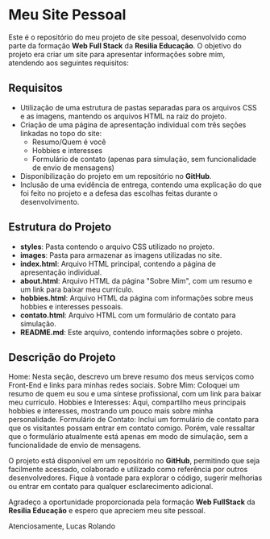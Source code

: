 # Meu Site Pessoal

Este é o repositório do meu projeto de site pessoal, desenvolvido como parte da formação **Web Full Stack** da **Resilia Educação**. O objetivo do projeto era criar um site para apresentar informações sobre mim, atendendo aos seguintes requisitos:

## Requisitos
- Utilização de uma estrutura de pastas separadas para os arquivos CSS e as imagens, mantendo os arquivos HTML na raiz do projeto.
- Criação de uma página de apresentação individual com três seções linkadas no topo do site:
  - Resumo/Quem é você
  - Hobbies e interesses
  - Formulário de contato (apenas para simulação, sem funcionalidade de envio de mensagens)
- Disponibilização do projeto em um repositório no **GitHub**.
- Inclusão de uma evidência de entrega, contendo uma explicação do que foi feito no projeto e a defesa das escolhas feitas durante o desenvolvimento.

## Estrutura do Projeto
- **styles**: Pasta contendo o arquivo CSS utilizado no projeto.
- **images**: Pasta para armazenar as imagens utilizadas no site.
- **index.html**: Arquivo HTML principal, contendo a página de apresentação individual.
- **about.html**: Arquivo HTML da página "Sobre Mim", com um resumo e um link para baixar meu currículo.
- **hobbies.html**: Arquivo HTML da página com informações sobre meus hobbies e interesses pessoais.
- **contato.html**: Arquivo HTML com um formulário de contato para simulação.
- **README.md**: Este arquivo, contendo informações sobre o projeto.

## Descrição do Projeto
Home: Nesta seção, descrevo um breve resumo dos meus serviços como Front-End e links para minhas redes sociais.
Sobre Mim: Coloquei um resumo de quem eu sou e uma síntese profissional, com um link para baixar meu currículo.
Hobbies e Interesses: Aqui, compartilho meus principais hobbies e interesses, mostrando um pouco mais sobre minha personalidade.
Formulário de Contato: Incluí um formulário de contato para que os visitantes possam entrar em contato comigo. Porém, vale ressaltar que o formulário atualmente está apenas em modo de simulação, sem a funcionalidade de envio de mensagens.

O projeto está disponível em um repositório no **GitHub**, permitindo que seja facilmente acessado, colaborado e utilizado como referência por outros desenvolvedores. Fique à vontade para explorar o código, sugerir melhorias ou entrar em contato para qualquer esclarecimento adicional.

Agradeço a oportunidade proporcionada pela formação **Web FullStack** da **Resilia Educação** e espero que apreciem meu site pessoal.

Atenciosamente,
Lucas Rolando
